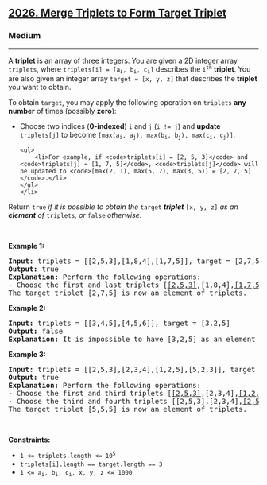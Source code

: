 <h2><a href="https://leetcode.com/problems/merge-triplets-to-form-target-triplet/description/">2026. Merge Triplets to Form Target Triplet</a></h2><h3>Medium</h3><hr><p>A <strong>triplet</strong> is an array of three integers. You are given a 2D integer array <code>triplets</code>, where <code>triplets[i] = [a<sub>i</sub>, b<sub>i</sub>, c<sub>i</sub>]</code> describes the <code>i<sup>th</sup></code> <strong>triplet</strong>. You are also given an integer array <code>target = [x, y, z]</code> that describes the <strong>triplet</strong> you want to obtain.</p>

<p>To obtain <code>target</code>, you may apply the following operation on <code>triplets</code> <strong>any number</strong> of times (possibly <strong>zero</strong>):</p>

<ul>
	<li>Choose two indices (<strong>0-indexed</strong>) <code>i</code> and <code>j</code> (<code>i != j</code>) and <strong>update</strong> <code>triplets[j]</code> to become <code>[max(a<sub>i</sub>, a<sub>j</sub>), max(b<sub>i</sub>, b<sub>j</sub>), max(c<sub>i</sub>, c<sub>j</sub>)]</code>.

	<ul>
		<li>For example, if <code>triplets[i] = [2, 5, 3]</code> and <code>triplets[j] = [1, 7, 5]</code>, <code>triplets[j]</code> will be updated to <code>[max(2, 1), max(5, 7), max(3, 5)] = [2, 7, 5]</code>.</li>
	</ul>
	</li>
</ul>

<p>Return <code>true</code> <em>if it is possible to obtain the </em><code>target</code><em> <strong>triplet</strong> </em><code>[x, y, z]</code><em> as an<strong> element</strong> of </em><code>triplets</code><em>, or </em><code>false</code><em> otherwise</em>.</p>

<p>&nbsp;</p>
<p><strong class="example">Example 1:</strong></p>

<pre>
<strong>Input:</strong> triplets = [[2,5,3],[1,8,4],[1,7,5]], target = [2,7,5]
<strong>Output:</strong> true
<strong>Explanation:</strong> Perform the following operations:
- Choose the first and last triplets [<u>[2,5,3]</u>,[1,8,4],<u>[1,7,5]</u>]. Update the last triplet to be [max(2,1), max(5,7), max(3,5)] = [2,7,5]. triplets = [[2,5,3],[1,8,4],<u>[2,7,5]</u>]
The target triplet [2,7,5] is now an element of triplets.
</pre>

<p><strong class="example">Example 2:</strong></p>

<pre>
<strong>Input:</strong> triplets = [[3,4,5],[4,5,6]], target = [3,2,5]
<strong>Output:</strong> false
<strong>Explanation:</strong> It is impossible to have [3,2,5] as an element because there is no 2 in any of the triplets.
</pre>

<p><strong class="example">Example 3:</strong></p>

<pre>
<strong>Input:</strong> triplets = [[2,5,3],[2,3,4],[1,2,5],[5,2,3]], target = [5,5,5]
<strong>Output:</strong> true
<strong>Explanation: </strong>Perform the following operations:
- Choose the first and third triplets [<u>[2,5,3]</u>,[2,3,4],<u>[1,2,5]</u>,[5,2,3]]. Update the third triplet to be [max(2,1), max(5,2), max(3,5)] = [2,5,5]. triplets = [[2,5,3],[2,3,4],<u>[2,5,5]</u>,[5,2,3]].
- Choose the third and fourth triplets [[2,5,3],[2,3,4],<u>[2,5,5]</u>,<u>[5,2,3]</u>]. Update the fourth triplet to be [max(2,5), max(5,2), max(5,3)] = [5,5,5]. triplets = [[2,5,3],[2,3,4],[2,5,5],<u>[5,5,5]</u>].
The target triplet [5,5,5] is now an element of triplets.
</pre>

<p>&nbsp;</p>
<p><strong>Constraints:</strong></p>

<ul>
	<li><code>1 &lt;= triplets.length &lt;= 10<sup>5</sup></code></li>
	<li><code>triplets[i].length == target.length == 3</code></li>
	<li><code>1 &lt;= a<sub>i</sub>, b<sub>i</sub>, c<sub>i</sub>, x, y, z &lt;= 1000</code></li>
</ul>

